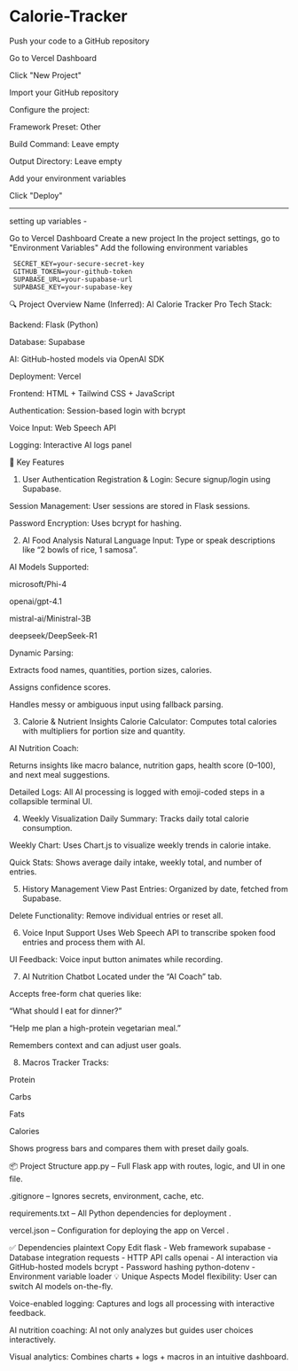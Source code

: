 # Calorie-Tracker

Push your code to a GitHub repository

Go to Vercel Dashboard

Click "New Project"

Import your GitHub repository

Configure the project:

Framework Preset: Other

Build Command: Leave empty

Output Directory: Leave empty

Add your environment variables

Click "Deploy"

------------------------------------

setting up variables - 

Go to Vercel Dashboard
Create a new project
In the project settings, go to "Environment Variables"
Add the following environment variables

     SECRET_KEY=your-secure-secret-key
     GITHUB_TOKEN=your-github-token
     SUPABASE_URL=your-supabase-url
     SUPABASE_KEY=your-supabase-key

🔍 Project Overview
Name (Inferred): AI Calorie Tracker Pro
Tech Stack:

Backend: Flask (Python)

Database: Supabase

AI: GitHub-hosted models via OpenAI SDK

Deployment: Vercel

Frontend: HTML + Tailwind CSS + JavaScript

Authentication: Session-based login with bcrypt

Voice Input: Web Speech API

Logging: Interactive AI logs panel

🌟 Key Features
1. User Authentication
Registration & Login: Secure signup/login using Supabase.

Session Management: User sessions are stored in Flask sessions.

Password Encryption: Uses bcrypt for hashing.

2. AI Food Analysis
Natural Language Input: Type or speak descriptions like “2 bowls of rice, 1 samosa”.

AI Models Supported:

microsoft/Phi-4

openai/gpt-4.1

mistral-ai/Ministral-3B

deepseek/DeepSeek-R1

Dynamic Parsing:

Extracts food names, quantities, portion sizes, calories.

Assigns confidence scores.

Handles messy or ambiguous input using fallback parsing.

3. Calorie & Nutrient Insights
Calorie Calculator: Computes total calories with multipliers for portion size and quantity.

AI Nutrition Coach:

Returns insights like macro balance, nutrition gaps, health score (0–100), and next meal suggestions.

Detailed Logs: All AI processing is logged with emoji-coded steps in a collapsible terminal UI.

4. Weekly Visualization
Daily Summary: Tracks daily total calorie consumption.

Weekly Chart: Uses Chart.js to visualize weekly trends in calorie intake.

Quick Stats: Shows average daily intake, weekly total, and number of entries.

5. History Management
View Past Entries: Organized by date, fetched from Supabase.

Delete Functionality: Remove individual entries or reset all.

6. Voice Input Support
Uses Web Speech API to transcribe spoken food entries and process them with AI.

UI Feedback: Voice input button animates while recording.

7. AI Nutrition Chatbot
Located under the “AI Coach” tab.

Accepts free-form chat queries like:

“What should I eat for dinner?”

“Help me plan a high-protein vegetarian meal.”

Remembers context and can adjust user goals.

8. Macros Tracker
Tracks:

Protein

Carbs

Fats

Calories

Shows progress bars and compares them with preset daily goals.

📦 Project Structure
app.py – Full Flask app with routes, logic, and UI in one file.

.gitignore – Ignores secrets, environment, cache, etc.

requirements.txt – All Python dependencies for deployment
.

vercel.json – Configuration for deploying the app on Vercel
.

✅ Dependencies
plaintext
Copy
Edit
flask           - Web framework
supabase        - Database integration
requests        - HTTP API calls
openai          - AI interaction via GitHub-hosted models
bcrypt          - Password hashing
python-dotenv   - Environment variable loader
💡 Unique Aspects
Model flexibility: User can switch AI models on-the-fly.

Voice-enabled logging: Captures and logs all processing with interactive feedback.

AI nutrition coaching: AI not only analyzes but guides user choices interactively.

Visual analytics: Combines charts + logs + macros in an intuitive dashboard.
